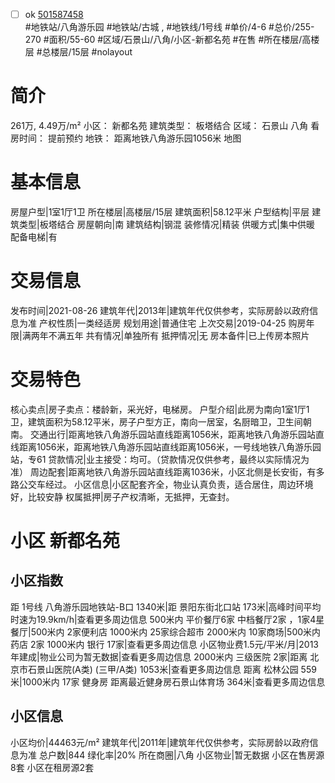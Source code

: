 - [ ] ok [501587458](https://bj.5i5j.com/ershoufang/501587458.html)  
 #地铁站/八角游乐园 #地铁站/古城 ,  #地铁线/1号线
#单价/4-6 #总价/255-270 #面积/55-60   #区域/石景山/八角/小区-新都名苑 #在售 #所在楼层/高楼层 #总楼层/15层 #nolayout 
# 简介 
 261万,  4.49万/m² 
小区： 新都名苑
建筑类型： 板塔结合
区域： 石景山 八角
看房时间： 提前预约
地铁： 距离地铁八角游乐园1056米 地图
# 基本信息 
 房屋户型|1室1厅1卫
所在楼层|高楼层/15层
建筑面积|58.12平米
户型结构|平层
建筑类型|板塔结合
房屋朝向|南
建筑结构|钢混
装修情况|精装
供暖方式|集中供暖
配备电梯|有
# 交易信息 
 发布时间|2021-08-26
建筑年代|2013年|建筑年代仅供参考，实际房龄以政府信息为准
产权性质|一类经适房
规划用途|普通住宅
上次交易|2019-04-25
购房年限|满两年不满五年
共有情况|单独所有
抵押情况|无
房本备件|已上传房本照片
# 交易特色 
 核心卖点|房子卖点：楼龄新，采光好，电梯房。
户型介绍|此房为南向1室1厅1卫，建筑面积为58.12平米，房子户型方正，南向一居室，名厨暗卫，卫生间朝南。
交通出行|距离地铁八角游乐园站直线距离1056米，距离地铁八角游乐园站直线距离1056米，距离地铁八角游乐园站直线距离1056米，一号线地铁八角游乐园站，专61
贷款情况|业主接受：均可。（贷款情况仅供参考，最终以实际情况为准）
周边配套|距离地铁八角游乐园站直线距离1036米，小区北侧是长安街，有多路公交车经过。
小区信息|小区配套齐全，物业认真负责，适合居住，周边环境好，比较安静
权属抵押|房子产权清晰，无抵押，无查封。
# 小区 新都名苑
## 小区指数 
 距 1号线 八角游乐园地铁站-B口 1340米|距 景阳东街北口站 173米|高峰时间平均时速为19.9km/h|查看更多周边信息
500米内 平价餐厅6家
中档餐厅2家 ，1家4星餐厅|500米内 2家便利店
1000米内 25家综合超市
2000米内 10家商场|500米内 药店 2家
1000米内 银行 17家|查看更多周边信息
小区物业费1.5元/平米/月|2013年建成|物业公司为暂无数据|查看更多周边信息
2000米内 三级医院 2家|距离 北京市石景山医院(A类) (三甲/A类) 1053米|查看更多周边信息
距离 松林公园 559米|1000米内 17家 健身房
距离最近健身房石景山体育场 364米|查看更多周边信息
## 小区信息 
 小区均价|44463元/m²
建筑年代|2011年|建筑年代仅供参考，实际房龄以政府信息为准
总户数|844
绿化率|20%
所在商圈|八角
小区物业|暂无数据
小区在售房源8套
小区在租房源2套
